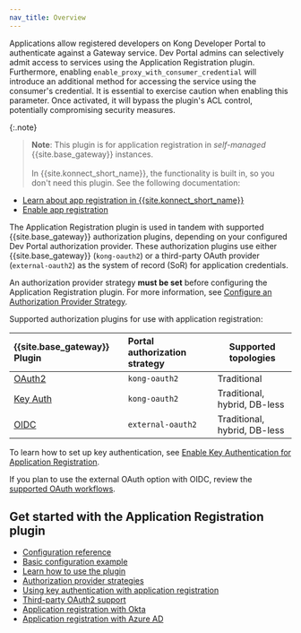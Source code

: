 ```yaml
---
nav_title: Overview
---
```


Applications allow registered developers on Kong Developer Portal to
authenticate against a Gateway service. Dev Portal admins can
selectively admit access to services using the
Application Registration plugin. Furthermore, enabling `enable_proxy_with_consumer_credential` will introduce
an additional method for accessing the service using the consumer's credential.
It is essential to exercise caution when enabling this parameter.
Once activated, it will bypass the plugin's ACL control, potentially compromising security measures.

{:.note}
> **Note**: This plugin is for application registration in _self-managed_ 
> {{site.base_gateway}} instances.
> <br>
> <br>
> In {{site.konnect_short_name}}, the functionality is built in, so you 
> don't need this plugin. See the following documentation:
* [Learn about app registration in {{site.konnect_short_name}}](/konnect/dev-portal/applications/application-overview/)
* [Enable app registration](/konnect/dev-portal/applications/enable-app-reg/)

The Application Registration plugin is used in tandem with supported {{site.base_gateway}} authorization
plugins, depending on your configured Dev
Portal authorization provider. These authorization plugins use either {{site.base_gateway}} (`kong-oauth2`) or a third-party OAuth 
provider (`external-oauth2`) as the system of record (SoR) for application credentials. 

An authorization provider strategy **must be set** before configuring the Application Registration plugin. For more
information, see
[Configure an Authorization Provider Strategy](/gateway/latest/kong-enterprise/dev-portal/applications/auth-provider-strategy/).

Supported authorization plugins for use with application registration:

| {{site.base_gateway}} Plugin | Portal authorization strategy | Supported topologies |
|:------|:-----------------------------------------------------|----------------------|
| [OAuth2](/hub/kong-inc/oauth2/) | `kong-oauth2` | Traditional |
| [Key Auth](/hub/kong-inc/key-auth/)| `kong-oauth2` | Traditional, hybrid, DB-less |
| [OIDC](/hub/kong-inc/openid-connect/)| `external-oauth2` | Traditional, hybrid, DB-less |

To learn how to set up key authentication, see [Enable Key Authentication for Application Registration](/gateway/latest/kong-enterprise/dev-portal/applications/enable-key-auth-plugin/).

If you plan to use the external OAuth option with OIDC, review the
[supported OAuth workflows](/gateway/latest/kong-enterprise/dev-portal/authentication/3rd-party-oauth/).

## Get started with the Application Registration plugin

* [Configuration reference](/hub/kong-inc/application-registration/configuration/)
* [Basic configuration example](/hub/kong-inc/application-registration/how-to/basic-example/)
* [Learn how to use the plugin](/hub/kong-inc/application-registration/how-to/)
* [Authorization provider strategies](/gateway/latest/kong-enterprise/dev-portal/applications/auth-provider-strategy/#portal-app-auth)
* [Using key authentication with application registration](/gateway/latest/kong-enterprise/dev-portal/applications/enable-key-auth-plugin/)
* [Third-party OAuth2 support](/gateway/latest/kong-enterprise/dev-portal/authentication/3rd-party-oauth/)
* [Application registration with Okta](/gateway/latest/kong-enterprise/dev-portal/authentication/okta-config/)
* [Application registration with Azure AD](/gateway/latest/kong-enterprise/dev-portal/authentication/azure-oidc-config/)
